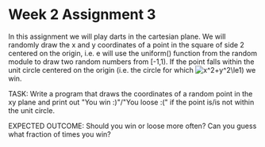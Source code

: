 # Week 2 Assignment 3

In this assignment we will play darts in the cartesian plane. We will randomly draw the x and y coordinates of a point in the square of side 2 centered on the origin, i.e. e will use the uniform() function from the random module to draw two random numbers from \[-1,1). If the point falls within the unit circle centered on the origin (i.e. the circle for which <img src="https://latex.codecogs.com/gif.latex?x^2&plus;y^2\le1" title="x^2+y^2\le1" />) we win. 

TASK: Write a program that draws the coordinates of a random point in the xy plane and print out "You win :)"/"You loose :(" if the point is/is not within the unit circle. 

EXPECTED OUTCOME: Should you win or loose more often? Can you guess what fraction of times you win?
